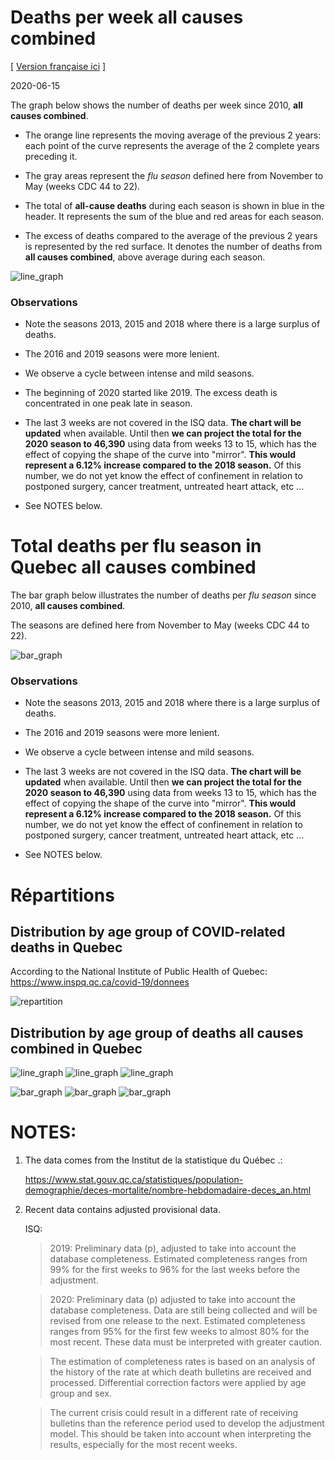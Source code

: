 # Deaths per week **all causes combined**
[ [Version française ici](README.md) ]

2020-06-15

The graph below shows the number of deaths per week since 2010,
**all causes combined**.

- The orange line represents the moving average of the previous 2 years: each
   point of the curve represents the average of the 2 complete years preceding it.

- The gray areas represent the *flu season* defined here from November to May
   (weeks CDC 44 to 22).

- The total of **all-cause deaths** during each season is shown in blue in the
   header. It represents the sum of the blue and red areas for each season.

- The excess of deaths compared to the average of the previous 2 years is
   represented by the red surface. It denotes the number of deaths from **all causes
   combined**, above average during each season.


![line_graph](line_graph.png)


### Observations

- Note the seasons 2013, 2015 and 2018 where there is a large surplus of deaths.

- The 2016 and 2019 seasons were more lenient.

- We observe a cycle between intense and mild seasons.

- The beginning of 2020 started like 2019. The excess death is concentrated in
   one peak late in season.

- The last 3 weeks are not covered in the ISQ data. **The chart will be updated** 
  when available. Until then **we can project the total for the 2020 season to
   46,390** using data from weeks 13 to 15, which has the effect of copying the
   shape of the curve into "mirror". **This would represent a 6.12% increase
   compared to the 2018 season.**  Of this number, we do not yet know the effect
   of confinement in relation to postponed surgery, cancer treatment, untreated
   heart attack, etc ...

- See NOTES below.


# Total deaths per flu season in Quebec **all causes combined**

The bar graph below illustrates the number of deaths per *flu season* since 2010, **all causes combined**.

The seasons are defined here from November to May (weeks CDC 44 to 22).


![bar_graph](bar_graph.png)


### Observations

- Note the seasons 2013, 2015 and 2018 where there is a large surplus of deaths.

- The 2016 and 2019 seasons were more lenient.

- We observe a cycle between intense and mild seasons.

- The last 3 weeks are not covered in the ISQ data. **The chart will be updated** 
  when available. Until then **we can project the total for the 2020 season to
   46,390** using data from weeks 13 to 15, which has the effect of copying the
   shape of the curve into "mirror". **This would represent a 6.12% increase
   compared to the 2018 season.**  Of this number, we do not yet know the effect
   of confinement in relation to postponed surgery, cancer treatment, untreated
   heart attack, etc ...
  
- See NOTES below.


# Répartitions

## Distribution by age group of COVID-related deaths in Quebec

According to the National Institute of Public Health of Quebec: https://www.inspq.qc.ca/covid-19/donnees

![repartition](repartition_groupe_age.png)


## Distribution by age group of deaths **all causes combined** in Quebec

![line_graph](line_graph_70_ans_et_plus.png)
![line_graph](line_graph_50-69_ans.png)
![line_graph](line_graph_0-49_ans.png)

![bar_graph](bar_graph_70_ans_et_plus.png)
![bar_graph](bar_graph_50-69_ans.png)
![bar_graph](bar_graph_0-49_ans.png)




# NOTES:
1) The data comes from the Institut de la statistique du Québec .:
   
   https://www.stat.gouv.qc.ca/statistiques/population-demographie/deces-mortalite/nombre-hebdomadaire-deces_an.html

2) Recent data contains adjusted provisional data. 
   
    ISQ:

    > 2019: Preliminary data (p), adjusted to take into account the database
    > completeness. Estimated completeness ranges from 99% for the first weeks to
    > 96% for the last weeks before the adjustment.

    > 2020: Preliminary data (p) adjusted to take into account the database
    > completeness. Data are still being collected and will be revised from one
    > release to the next. Estimated completeness ranges from 95% for the first
    > few weeks to almost 80% for the most recent. These data must be interpreted
    > with greater caution.

    > The estimation of completeness rates is based on an analysis of the history
    > of the rate at which death bulletins are received and processed.
    > Differential correction factors were applied by age group and sex.

    > The current crisis could result in a different rate of receiving bulletins
    > than the reference period used to develop the adjustment model. This
    > should be taken into account when interpreting the results, especially for
    > the most recent weeks.



